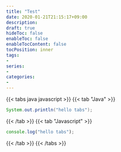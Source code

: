 ```yaml
---
title: "Test"
date: 2020-01-21T21:15:17+09:00
description:
draft: true
hideToc: false
enableToc: false
enableTocContent: false
tocPosition: inner
tags:
-
series:
-
categories:
-
---
```


{{< tabs java javascript >}}
  {{< tab "Java" >}}
```java
System.out.println("hello tabs");
```
  {{< /tab >}}
  {{< tab "Javascript" >}}
```javascript
console.log("hello tabs");
```
  {{< /tab >}}
{{< /tabs >}}

